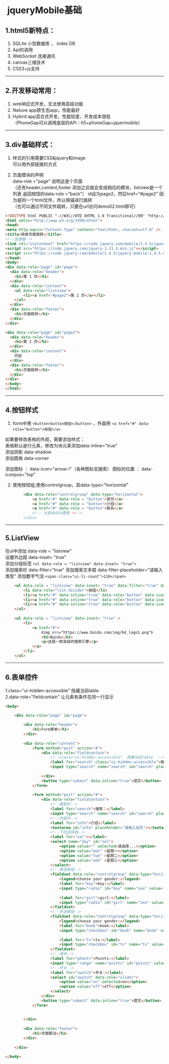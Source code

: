 ﻿﻿
jqueryMobile基础
===

## 1.html5新特点：  

1. SQLite  小型数据库 ，  index DB  
2. Api的调用   
3. WebSocket 连接通讯
4. canvas三维技术
5. CSS3+js支持

---

## 2.开发移动常用：

1. web响应式开发，无法使用高级功能
2. Natuve app原生态app，性能最好
3. Hybird app混合式开发，性能较差，开发成本很低  
（PhoneGap可以调用底层的APi：h5+phoneGap+jquermobile）

---

## 3.div基础样式：

1. 样式的引用需要CSS&jquery和image  
可以用外部链接的方式

2. 页面模块的声明  
data-role ="page"    说明这是个页面  
（还有header,content,footer 添加之后就会变成相应的模块，listview是一个列表   返回按钮的data-role ="back"） 
id设为page2，然后href="#page2"    因为是同一个html文件，所以用锚进行跳转  
（也可以通过不同文件跳转，只要在url访问demo02.html即可）  

```html
<!DOCTYPE html PUBLIC "-//W3C//DTD XHTML 1.0 Transitional//EN" "http://www.w3.org/TR/xhtml1/DTD/xhtml1-transitional.dtd">
<html xmlns="http://www.w3.org/1999/xhtml">
<head>
<meta http-equiv="Content-Type" content="text/html; charset=utf-8" />
<title>简单页面跳转</title>
<!--加速器-->
<link rel="stylesheet" href="https://code.jquery.com/mobile/1.4.5/jquery.mobile-1.4.5.min.css">
<script src="https://code.jquery.com/jquery-1.11.3.min.js"></script>
<script src="https://code.jquery.com/mobile/1.4.5/jquery.mobile-1.4.5.min.js"></script>
</head>
<body>
<div data-role="page" id="page">
  <div data-role="header">
  	<h1>第 1 页</h1>
  </div>
  <div data-role="content">
    <ul date-role="listview">
        <li><a href="#page2">第 2 页</a></li>
    </ul>
  </div>
  <div data-role="footer">
  	<h1>页面跳转</h1>
  </div>
</div>

<div data-role="page" id="page2"> 
  <div data-role="header">
  	<h1>第 2 页</h1>
  </div>
  <div data-role="content">
	内容
  </div>
  <div data-role="footer">
  	<h1>页面跳转</h1>
  </div>
</div>
</body>
</html>
```

---

## 4.按钮样式

1. form中用 ``<button>button按钮</button>`` ，外面用 ``<a href="#" data-role="button">按钮</a> ``
 
如果要修改表格的外观，需要添加样式：  
表格默认是行元素，修改为块元素添加data-inline="true"    
添加阴影 data-shadow  
添加圆角 data-corner  

添加图标 ： data-icon="arrow-l"（各种图标去搜索）      图标的位置 ：  data-iconpos="top"

2. 使用按钮组,使用controlgroup，其data-type="horizontal"

```html
		<div data-role="controlgroup" data-type="horizontal">
			<a href="#" data-role = "button">首页</a>	
			<a href="#" data-role = "button">介绍</a>	
			<a href="#" data-role = "button">联系</a>		
			<!-- 头尾自动为圆角 --！>
		</div>
```

---

## 5.ListView
在ul中添加 data-role = "listview"   
设置外边距 data-inset= "true"  
添加分组标签 `` <ul data-role = "listview" data-inset= "true">  ``  
添加搜索栏  data-filter="true"     添加搜索文本框 data-filter-placeholder="请输入类型"
添加数字气泡   ``<span class="ui-li-count">110</span>``

```html
    <ul data-role = "listview" data-inset= "true" data-filter="true" data-filter-placeholder="请输入类型">
    	<li data-role="list-divider">按钮</li>
        <li><a href="#" data-inline="true" data-role="button" data-icon="arrow-u">上</a></li>
        <li><a href="#" data-inline="true" data-role="button" data-icon="arrow-r">右</a></li>
        <li><a href="#" data-inline="true" data-role="button" data-icon="arrow-l" data-iconpos="top">上边左图标</a><span class="ui-li-count">110</span></li>
    </ul>
    
    <ul data-role = "listview" data-inset= "true" >
        <li>
            <a href="#">
            	《img src="https://www.baidu.com/img/bd_logo1.png"》
                <h2>Baidu</h2>
                <p>这是一款高级的搜索引擎</p>
            </a>
        </li>
    </ul>
```

---

## 6.表单控件

1.class="ui-hidden-accessible"  隐藏当前lable   
2.data-role="fieldcontain"  让元素有条件在同一行显示  

```html
<body>

    <div data-role="page" id="page">
      
        <div data-role="header">
        	<h1>Form表单</h1>
        </div>
        
        <div data-role="content">
        	<form method="post" action="#">
        		<div data-role="fieldcontain">
                	<!--class="ui-hidden-accessible"  隐藏当前lable  -->
                    <label for="search" class="ui-hidden-accessible">搜索：</label>
                    <input type="search" name="search" id="search" placeholder="请输入搜索内容" />
					
                </div>
                <button type="submit" data-inline="true">提交</button>
            </form>
            
            <form method="post" action="#">
				<div data-role="fieldcontain">
                	<!--搜索栏-->
                	<label for="search">搜索：</label>
                    <input type="search" name="search" id="search" placeholder="请输入搜索内容" />
					<!--内容栏-->
                    <label for="info">介绍</label>
                    <textarea id="info" placeholder="请输入经历"></textarea>
                    <!--下拉选择框-->
                    <label for="sel"></label>
                    <select name="day" id="sel">
                    	<option value="" selected>请选择...</option> 
                        <option value="mon" >星期一</option> 	
                        <option value="tue" >星期二</option> 
                        <option value="wed" >星期三</option> 
                    </select>
                    <!--单选按钮-->
                    <fieldset data-role="controlgroup" data-type="horizontal">
                    	<legend>choose your gender:</legend>
                        <label for="boy">boy:</label>
                        <input type="radio" id="boy" name="sex" value="boy">
                        
                        <label for="girl">girl:</label>
                        <input type="radio" id="girl" name="sex" value="girl">
                    </fieldset>
                    <!--多选按钮-->
                    <fieldset data-role="controlgroup" data-type="horizontal">
                    	<legend>choose your gender:</legend>
                        <label for="book">book:</label>
                        <input type="checkbox" id="book" name="book" value="book">
                        
                        <label for="tv">tv:</label>
                        <input type="checkbox" id="tv" name="tv" value="tv">
                    </fieldset>
                    <!--滑块-->
                    <label for="phonts">Points:</label>
                    <input type="range" name="points" id="points" calue="50" min="0" max="100"/>
                    <!--开关-->
                    <label for="switch">开关:</label>
                    <select id="switch" data-role="slider">
                    	<option value="on" selected>on</option>
                    	<option value="off">off</option>
                    </select>
                </div>
                <button type="submit" data-inline="true">提交</button>
            </form>
            
            
        </div>
        
        <div data-role="footer">
        	<h1>页面脚注</h1>
        </div>
      
    </div>

</body>
```




